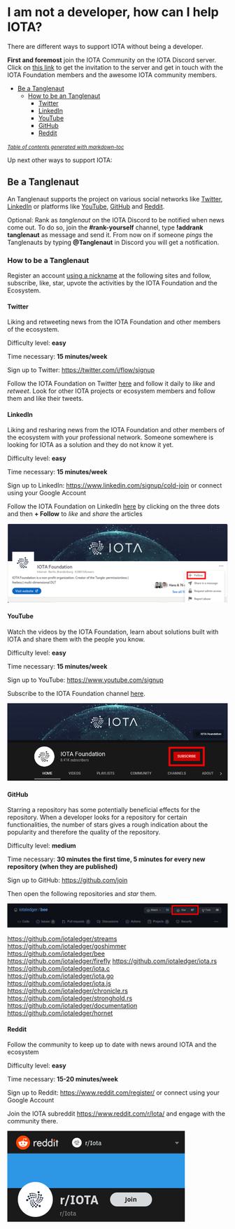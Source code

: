 # I am not a developer, how can I help IOTA?

There are different ways to support IOTA without being a developer.

**First and foremost** join the IOTA Community on the IOTA Discord server. Click on [this link](http://discord.iota.org/) to get the invitation to the server and get in touch with the IOTA Foundation members and the awesome IOTA community members.

  * [Be a Tanglenaut](#be-a-tanglenaut)
    + [How to be an Tanglenaut](#how-to-be-a-tanglenaut)
      - [Twitter](#twitter)
      - [LinkedIn](#linkedin)
      - [YouTube](#youtube)
      - [GitHub](#github)
      - [Reddit](#reddit)

<small><i><a href='http://ecotrust-canada.github.io/markdown-toc/'>Table of contents generated with markdown-toc</a></i></small>

Up next other ways to support IOTA:

## Be a Tanglenaut

An Tanglenaut supports the project on various social networks like [Twitter](https://twitter.com/iota/), [LinkedIn](https://www.linkedin.com/company/iotafoundation/) or platforms like [YouTube](https://www.youtube.com/c/iotafoundation), [GitHub](https://github.com/iotaledger/) and [Reddit](https://reddit.com/r/iota).

Optional: Rank as *tanglenaut* on the IOTA Discord to be notified when news come out. To do so, join the **#rank-yourself** channel, type **!addrank tanglenaut** as message and send it. From now on if someone *pings* the Tanglenauts by typing **@Tanglenaut** in Discord you will get a notification.

### How to be a Tanglenaut

Register an account <u>using a nickname</u> at the following sites and follow, subscribe, like, star, upvote the activities by the IOTA Foundation and the Ecosystem.

#### Twitter

Liking and retweeting news from the IOTA Foundation and other members of the ecosystem.

Difficulty level: **easy**

Time necessary: **15 minutes/week**

Sign up to Twitter: https://twitter.com/i/flow/signup

Follow the IOTA Foundation on Twitter [here](https://twitter.com/iota/) and follow it daily to *like* and *retweet*. Look for other IOTA projects or ecosystem members and follow them and like their tweets.

#### LinkedIn

Liking and resharing news from the IOTA Foundation and other members of the ecosystem with your professional network. Someone somewhere is looking for IOTA as a solution and they do not know it yet.

Difficulty level: **easy**

Time necessary: **15 minutes/week**

Sign up to LinkedIn: https://www.linkedin.com/signup/cold-join or connect using your Google Account

Follow the IOTA Foundation on LinkedIn [here](https://www.linkedin.com/company/iotafoundation/) by clicking on the three dots and then **+ Follow** to *like* and *share* the articles

![image-20210115161351884](./images/image-20210115161351884.png)

#### YouTube

Watch the videos by the IOTA Foundation, learn about solutions built with IOTA and share them with the people you know.

Difficulty level: **easy**

Time necessary: **15 minutes/week**

Sign up to YouTube: https://www.youtube.com/signup

Subscribe to the IOTA Foundation channel [here](https://www.youtube.com/c/iotafoundation).

![image-20210115164439927](./images/image-20210115164439927.png)



#### GitHub

Starring a repository has some potentially beneficial effects for the  repository. When a developer looks for a repository for certain  functionalities, the number of stars gives a rough indication about the  popularity and therefore the quality of the repository.

Difficulty level: **medium**

Time necessary: **30 minutes the first time, 5 minutes for every new repository (when they are published)**

Sign up to GitHub: https://github.com/join

Then open the following repositories and *star* them.

![image-20210115162757470](./images/image-20210115162757470.png)

https://github.com/iotaledger/streams  
https://github.com/iotaledger/goshimmer  
https://github.com/iotaledger/bee  
https://github.com/iotaledger/firefly
https://github.com/iotaledger/iota.rs  
https://github.com/iotaledger/iota.c  
https://github.com/iotaledger/iota.go  
https://github.com/iotaledger/iota.js  
https://github.com/iotaledger/chronicle.rs  
https://github.com/iotaledger/stronghold.rs  
https://github.com/iotaledger/documentation  
https://github.com/iotaledger/hornet  

#### Reddit

Follow the community to keep up to date with news around IOTA and the ecosystem

Difficulty level: **easy**

Time necessary: **15-20 minutes/week**

Sign up to Reddit: https://www.reddit.com/register/ or connect using your Google Account

Join the IOTA subreddit https://www.reddit.com/r/Iota/ and engage with the community there.

 ![image-20210115164131145](./images/image-20210115164131145.png)
